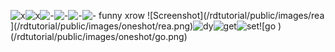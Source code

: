 ![x](/rdtutorial/public/images/rows/x.png)![x](/rdtutorial/public/images/rows/x.png)![-](/rdtutorial/public/images/rows/-.png)![-](/rdtutorial/public/images/rows/-.png)![-](/rdtutorial/public/images/rows/-.png)![-](/rdtutorial/public/images/rows/-.png) funny xrow
![Screenshot](/rdtutorial/public/images/rea   ](/rdtutorial/public/images/oneshot/rea.png)![dy    ](/rdtutorial/public/images/oneshot/dy.png)![get   ](/rdtutorial/public/images/oneshot/get.png)![set   ](/rdtutorial/public/images/oneshot/set.png)![go    )  (/rdtutorial/public/images/oneshot/go.png)